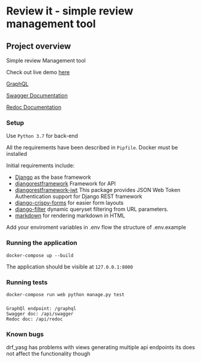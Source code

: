 # Review it - simple review management tool

## Project overview
Simple review Management tool

Check out live demo [here](https://review-it-api.herokuapp.com)

[GraphQL](https://review-it-api.herokuapp.com/graphql)

[Swagger Documentation](https://review-it-api.herokuapp.com/api/swagger)

[Redoc Documentation](https://review-it-api.herokuapp.com/api/redoc)

### Setup

Use `Python 3.7` for back-end

All the requirements have been described in `Pipfile`.
Docker must be installed

Initial requirements include:

- [Django](https://docs.djangoproject.com/en/1.11/) as the base framework
- [djangorestframework](https://www.django-rest-framework.org/) Framework for API
- [djangorestframework-jwt](https://getblimp.github.io/django-rest-framework-jwt/) This package provides JSON Web Token Authentication support for Django REST framework
- [django-crispy-forms](http://django-crispy-forms.readthedocs.io/en/latest/) for easier form layouts
- [django-filter](https://pypi.org/project/django-filter/) dynamic queryset filtering from URL parameters.
- [markdown](http://pythonhosted.org/Markdown/siteindex.html) for rendering markdown in HTML

Add your enviroment variables in .env
flow the structure of .env.example

### Running the application

    docker-compose up --build
The application should be visible at `127.0.0.1:8000`

### Running tests
    docker-compose run web python manage.py test

###
    GraphQl endpoint: /graphql
    Swagger doc: /api/swagger
    Redoc doc: /api/redoc

### Known bugs

drf_yasg has problems with views generating multiple api endpoints
its does not affect the functionality though
